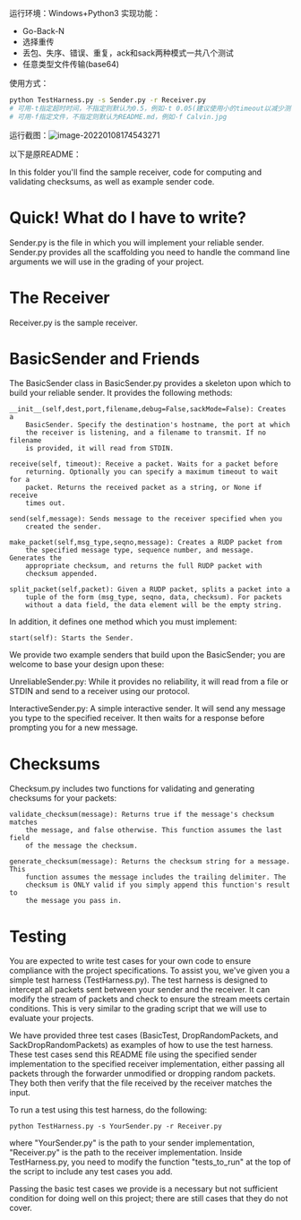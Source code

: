 运行环境：Windows+Python3
实现功能：
- Go-Back-N
- 选择重传
- 丢包、失序、错误、重复，ack和sack两种模式一共八个测试
- 任意类型文件传输(base64)

使用方式：
``` sh
python TestHarness.py -s Sender.py -r Receiver.py
# 可用-t指定超时时间，不指定则默认为0.5，例如-t 0.05(建议使用小的timeout以减少测试完成时间)
# 可用-f指定文件，不指定则默认为README.md，例如-f Calvin.jpg
```
运行截图：![image-20220108174543271](https://s2.loli.net/2022/01/08/uelHGKqDvQ5X4z1.png)

以下是原README：

In this folder you'll find the sample receiver, code for computing and
validating checksums, as well as example sender code.

Quick! What do I have to write?
===============================
Sender.py is the file in which you will implement your reliable sender.
Sender.py provides all the scaffolding you need to handle the
command line arguments we will use in the grading of your project.

The Receiver
============
Receiver.py is the sample receiver.

BasicSender and Friends
=======================
The BasicSender class in BasicSender.py provides a skeleton upon which to build
your reliable sender. It provides the following methods:

    __init__(self,dest,port,filename,debug=False,sackMode=False): Creates a 
        BasicSender. Specify the destination's hostname, the port at which 
        the receiver is listening, and a filename to transmit. If no filename
        is provided, it will read from STDIN.
    
    receive(self, timeout): Receive a packet. Waits for a packet before
        returning. Optionally you can specify a maximum timeout to wait for a
        packet. Returns the received packet as a string, or None if receive
        times out.
    
    send(self,message): Sends message to the receiver specified when you
        created the sender.
    
    make_packet(self,msg_type,seqno,message): Creates a RUDP packet from
        the specified message type, sequence number, and message. Generates the
        appropriate checksum, and returns the full RUDP packet with
        checksum appended.
    
    split_packet(self,packet): Given a RUDP packet, splits a packet into a
        tuple of the form (msg_type, seqno, data, checksum). For packets
        without a data field, the data element will be the empty string.

In addition, it defines one method which you must implement:

    start(self): Starts the Sender.

We provide two example senders that build upon the BasicSender; you are
welcome to base your design upon these:

UnreliableSender.py: While it provides no reliability, it will read from a file
or STDIN and send to a receiver using our protocol.

InteractiveSender.py: A simple interactive sender. It will send any message you
type to the specified receiver. It then waits for a response before prompting
you for a new message.

Checksums
=========
Checksum.py includes two functions for validating and generating checksums for
your packets:

    validate_checksum(message): Returns true if the message's checksum matches
        the message, and false otherwise. This function assumes the last field
        of the message the checksum.
    
    generate_checksum(message): Returns the checksum string for a message. This
        function assumes the message includes the trailing delimiter. The
        checksum is ONLY valid if you simply append this function's result to
        the message you pass in.

Testing
=======
You are expected to write test cases for your own code to ensure compliance
with the project specifications. To assist you, we've given you a simple test
harness (TestHarness.py). The test harness is designed to intercept all packets
sent between your sender and the receiver. It can modify the stream of packets
and check to ensure the stream meets certain conditions. This is very similar
to the grading script that we will use to evaluate your projects.

We have provided three test cases (BasicTest, DropRandomPackets, and 
SackDropRandomPackets) as examples of how to use the test harness. These test 
cases send this README file using the specified sender implementation to the 
specified receiver implementation, either passing all packets through the 
forwarder unmodified or dropping random packets. They both then verify that 
the file received by the receiver matches the input.

To run a test using this test harness, do the following:

    python TestHarness.py -s YourSender.py -r Receiver.py

where "YourSender.py" is the path to your sender implementation, "Receiver.py"
is the path to the receiver implementation. Inside TestHarness.py, you need to
modify the function "tests_to_run" at the top of the script to include any test
cases you add.

Passing the basic test cases we provide is a necessary but not sufficient
condition for doing well on this project; there are still cases that they do not cover. 


```

```